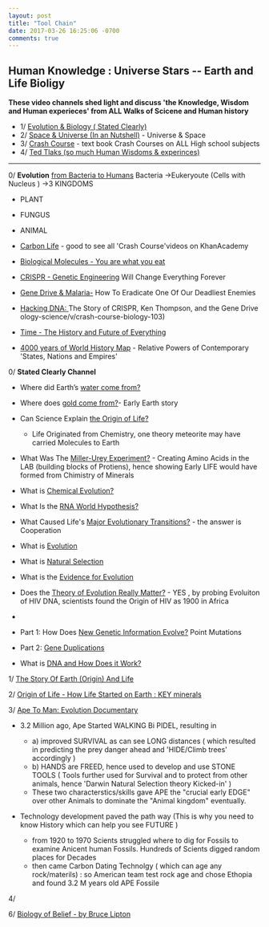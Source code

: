 ```yaml
---
layout: post
title: "Tool Chain"
date: 2017-03-26 16:25:06 -0700
comments: true
---
```


## Human Knowledge : Universe Stars -- Earth and Life Bioligy
 **These video channels shed light and discuss 'the Knowledge, Wisdom and Human experieces' from ALL Walks of Scicene and Human history**
 
+ 1/ [Evolution & Biology ( Stated Clearly) ](https://www.youtube.com/user/sciencestatedclearly/videos?sort=p&view=0&flow=grid)
+ 2/ [Space & Universe (In an Nutshell)](https://www.youtube.com/user/Kurzgesagt/playlists) - Universe & Space 
+ 3/ [Crash Course](https://www.youtube.com/user/crashcourse) - text book Crash Courses on ALL High school subjects
+ 4/ [Ted Tlaks (so much Human Wisdoms & experinces)](https://www.youtube.com/user/TEDtalksDirector/playlists)

-----------------------------
0/ **Evolution** [from Bacteria to Humans](https://youtu.be/Ew-6WuTo1Is)
Bacteria ->Eukeryoute (Cells with Nucleus ) ->3 KINGDOMS
  + PLANT
  + FUNGUS
  + ANIMAL
  
   
  + [Carbon Life](https://www.khanacademy.org/science/biology/crash-course-bio-ecology/crash-course-biology-science/v/crash-course-biology-113) - good to see all 'Crash Course'videos on KhanAcademy
  + [Biological Molecules - You are what you eat](https://www.khanacademy.org/science/biology/crash-course-bio-ecology/crash-course-biology-science/v/crash-course-biology-103)
  + [CRISPR - Genetic Engineering](https://www.youtube.com/watch?v=jAhjPd4uNFY) Will Change Everything Forever 
  + [ Gene Drive & Malaria-](https://www.youtube.com/watch?v=TnzcwTyr6cE) How To Eradicate One Of Our Deadliest Enemies
  + [Hacking DNA: ](http://blog.ycombinator.com/hacking-dna-the-story-of-crispr-ken-thompson-and-the-gene-drive/)The Story of CRISPR, Ken Thompson, and the Gene Drive
  ology-science/v/crash-course-biology-103)
  + [Time - The History and Future of Everything](https://www.youtube.com/watch?v=2XkV6IpV2Y0)
  + [4000 years of World History Map](https://www.brainpickings.org/index.php/2012/02/07/cartographies-of-time/) - Relative Powers of Contemporary 'States, Nations and Empires'


0/ **Stated Clearly Channel**
  + Where did Earth’s [water come from?](https://www.youtube.com/watch?v=RwtO04EXgUE)
  + Where does [gold come from?](https://www.youtube.com/watch?v=jf_4z4AKwJg)- Early Earth story
  + Can Science Explain [the Origin of Life?](https://www.youtube.com/watch?v=fgQLyqWaCbA)
      + Life Originated from Chemistry, one theory meteorite may have carried Molecules to Earth
  + What Was The [Miller-Urey Experiment?](https://www.youtube.com/watch?v=NNijmxsKGbc) - Creating Amino Acids in the LAB (building blocks of Protiens), hence showing Early LIFE would have formed from Chimistry of Minerals
  + What is [Chemical Evolution?](https://www.youtube.com/watch?v=mRzxTzKIsp8)
  + What Is the [RNA World Hypothesis?](https://www.youtube.com/watch?v=K1xnYFCZ9Yg)
  + What Caused Life's [Major Evolutionary Transitions?](https://www.youtube.com/watch?v=VUfNEHl44hc) - the answer is Cooperation
   
  + What is [Evolution](https://www.youtube.com/watch?v=GhHOjC4oxh8)
  + What is [Natural Selection](https://www.youtube.com/watch?v=0SCjhI86grU)
  + What is the [Evidence for Evolution](https://youtu.be/lIEoO5KdPvg)
  + Does the [Theory of Evolution Really Matter?](https://www.youtube.com/watch?v=hqepQGOYKZ0) - YES , by probing Evoluiton of HIV DNA, scientists found the Origin of HIV as 1900 in Africa
  +
  + Part 1: How Does [New Genetic Information Evolve?](https://www.youtube.com/watch?v=DlhpvcgK_28) Point Mutations
  + Part 2: [Gene Duplications](https://www.youtube.com/watch?v=G4VINRUe_o4)
  + What is [DNA and How Does it Work?](https://www.youtube.com/watch?v=zwibgNGe4aY)
  
 
    
1/  [The Story Of Earth (Origin) And Life](https://www.youtube.com/watch?v=57merteLsBc&t=75s)

2/ [Origin of Life - How Life Started on Earth : KEY minerals](https://www.youtube.com/watch?v=xyhZcEY5PCQ&list=PLWQMRGdIhqcUocBkjPqqccqq-qPJdGrSk&index=2&t=47s)

3/ [Ape To Man: Evolution Documentary](https://www.youtube.com/watch?v=5sMqFivWTmk) 
+ 3.2 Million ago, Ape Started WALKING Bi PIDEL, resulting in 
  + a) improved SURVIVAL as can see LONG distances ( which resulted in predicting the prey danger ahead and 'HIDE/Climb trees' accordingly ) 
  + b) HANDS are FREED, hence used to develop and use STONE TOOLS ( Tools further used for Survival and to protect from other animals, hence 'Darwin Natural Selection theory Kicked-in' )
  + These two characterstics/skills gave APE the "crucial early EDGE" over other Animals to dominate the "Animal kingdom" eventually.
  
+ Technology development paved the path way (This is why you need to know History which can help you see FUTURE )
  + from 1920 to 1970 Scients struggled where to dig for Fossils to examine Anicent human Fossils. Hundreds of Scients digged random places for Decades
  + then came Carbon Dating Technolgy ( which can age any rock/materils) : so American team test rock age and chose Ethopia and found 3.2 M years old APE Fossile  


4/ 


6/ [Biology of Belief - by Bruce Lipton](https://www.youtube.com/watch?v=jjj0xVM4x1I)
